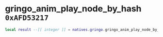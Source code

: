 # gringo_anim_play_node_by_hash `0xAFD53217`

```lua
local result --[[ integer ]] = natives.gringo.gringo_anim_play_node_by_hash(_unk0 --[[ integer ]], _unk1 --[[ integer ]], _unk2 --[[ integer ]])
```